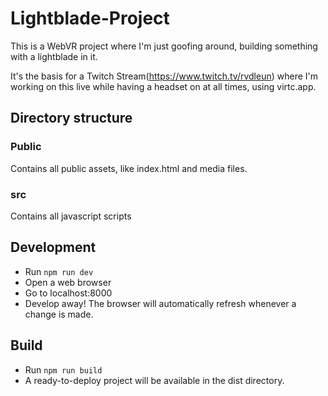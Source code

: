 # Lightblade-Project
This is a WebVR project where I'm just goofing around, building something with a lightblade in it.

It's the basis for a Twitch Stream(https://www.twitch.tv/rvdleun) where I'm working on this live while having a headset on at all times, using virtc.app.

## Directory structure

### Public
Contains all public assets, like index.html and media files.

### src
Contains all javascript scripts

## Development
* Run `npm run dev`
* Open a web browser
* Go to localhost:8000
* Develop away! The browser will automatically refresh whenever a change is made.
    
## Build
* Run `npm run build`
* A ready-to-deploy project will be available in the dist directory.
